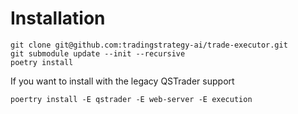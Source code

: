 # Installation

```shell
git clone git@github.com:tradingstrategy-ai/trade-executor.git
git submodule update --init --recursive
poetry install
```

If you want to install with the legacy QSTrader support

```shell
poertry install -E qstrader -E web-server -E execution
```
